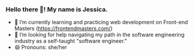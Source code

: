 ### Hello there 👋! My name is Jessica.
- 🌱 I’m currently learning and practicing web development on Front-end Masters (https://frontendmasters.com/)
- 🤔 I’m looking for help navigating my path in the software engineering industry as a self-taught "software engineer."
- 😄 Pronouns: she/her
